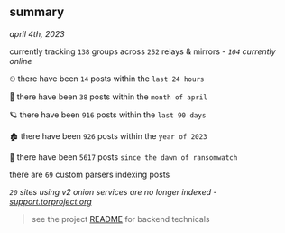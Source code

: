 
## summary
_april 4th, 2023_

currently tracking `138` groups across `252` relays & mirrors - _`104` currently online_

⏲ there have been `14` posts within the `last 24 hours`

🦈 there have been `38` posts within the `month of april`

🪐 there have been `916` posts within the `last 90 days`

🏚 there have been `926` posts within the `year of 2023`

🦕 there have been `5617` posts `since the dawn of ransomwatch`

there are `69` custom parsers indexing posts

_`20` sites using v2 onion services are no longer indexed - [support.torproject.org](https://support.torproject.org/onionservices/v2-deprecation/)_

> see the project [README](https://github.com/joshhighet/ransomwatch#ransomwatch--) for backend technicals
